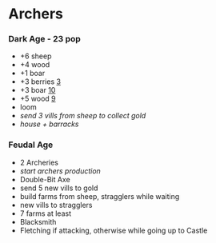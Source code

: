 # Archers

<div class="row">
<div class="col">

### Dark Age - 23 pop

- +6 sheep
- +4 wood
- +1 boar
- +3 berries <u>3</u>
- +3 boar <u>10</u>
- +5 wood <u>9</u>
- loom
- _send 3 vills from sheep to collect gold_
- _house + barracks_

</div>
<div class="col">

### Feudal Age

- 2 Archeries
- _start archers production_
- Double-Bit Axe
- send 5 new vills to gold
- build farms from sheep, stragglers while waiting
- new vills to stragglers
- 7 farms at least
- Blacksmith
- Fletching if attacking, otherwise while going up to Castle

</div>
</div>
